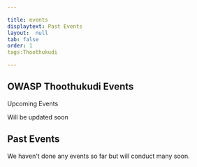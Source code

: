 ```yaml
---

title: events
displaytext: Past Events
layout:  null
tab: false
order: 1
tags:Thoothukudi

---
```


## OWASP Thoothukudi Events


Upcoming Events


Will be updated soon



## Past Events

We haven't done any events so far but will conduct many soon.
